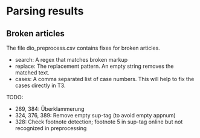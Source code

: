 # Parsing results

## Broken articles

The file dio_preprocess.csv contains fixes for broken articles.

- search:  A regex that matches broken markup
- replace: The replacement pattern. 
           An empty string removes the matched text.
- cases:   A comma separated list of case numbers.
           This will help to fix the cases directly in T3. 
 

TODO:   
- 269, 384: Überklammerung
- 324, 376, 389: Remove empty sup-tag (to avoid empty appnum)
- 328: Check footnote detection; footnote 5 in sup-tag online but not recognized in preprocessing
